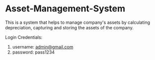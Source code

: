 # Asset-Management-System

This is a system that helps to manage company's assets by calculating depreciation, capturing and storing the assets of the company.

Login Credentials:

1. username: admin@gmail.com
2. password: pass1234
